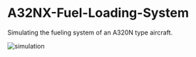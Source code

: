 # A32NX-Fuel-Loading-System
Simulating the fueling system of an A320N type aircraft.

![simulation](https://user-images.githubusercontent.com/100841251/225832889-3482b366-b9f9-4713-8048-fe44829dc41c.gif)
